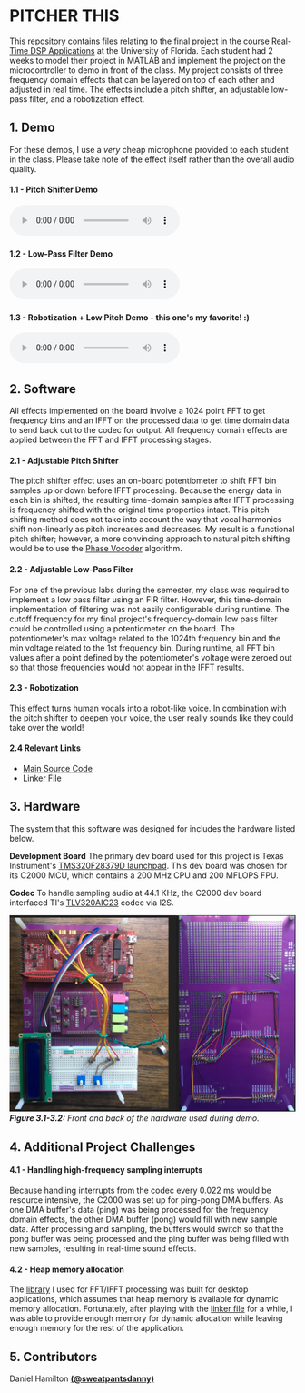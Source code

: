 # PITCHER THIS

This repository contains files relating to the final project in the course [Real-Time DSP Applications](http://www.add.ece.ufl.edu/4511/) at the University of Florida. Each student had 2 weeks to model their project in MATLAB and implement the project on the microcontroller to demo in front of the class. My project consists of three frequency domain effects that can be layered on top of each other and adjusted in real time. The effects include a pitch shifter, an adjustable low-pass filter, and a robotization effect.

## 1. Demo

For these demos, I use a _very_ cheap microphone provided to each student in the class. Please take note of the effect itself rather than the overall audio quality. 

#### 1.1 - Pitch Shifter Demo
<audio controls="controls">
  <source type="audio/wav" src="/demos/Pitch_Shifting.wav"></source>
  <p>Your browser does not support the audio element.</p>
</audio>

#### 1.2 - Low-Pass Filter Demo
<audio controls="controls">
  <source type="audio/wav" src="/demos/Low_Pass_Filter.wav"></source>
  <p>Your browser does not support the audio element.</p>
</audio>

#### 1.3 - Robotization + Low Pitch Demo - this one's my favorite! :)
<audio controls="controls">
  <source type="audio/wav" src="/demos/Robotization_And_Low_Pitch.wav"></source>
  <p>Your browser does not support the audio element.</p>
</audio>

## 2. Software

All effects implemented on the board involve a 1024 point FFT to get frequency bins and an IFFT on the processed data to get time domain data to send back out to the codec for output. All frequency domain effects are applied between the FFT and IFFT processing stages.

#### 2.1 - Adjustable Pitch Shifter 
The pitch shifter effect uses an on-board potentiometer to shift FFT bin samples up or down before IFFT processing. Because the energy data in each bin is shifted, the resulting time-domain samples after IFFT processing is frequency shifted with the original time properties intact. This pitch shifting method does not take into account the way that vocal harmonics shift non-linearly as pitch increases and decreases. My result is a functional pitch shifter; however, a more convincing approach to natural pitch shifting would be to use the [Phase Vocoder](https://en.wikipedia.org/wiki/Phase_vocoder) algorithm. 

#### 2.2 - Adjustable Low-Pass Filter 
For one of the previous labs during the semester, my class was required to implement a low pass filter using an FIR filter. However, this time-domain implementation of filtering was not easily configurable during runtime. The cutoff frequency for my final project's frequency-domain low pass filter could be controlled using a potentiometer on the board. The potentiometer's max voltage related to the 1024th frequency bin and the min voltage related to the 1st frequency bin. During runtime, all FFT bin values after a point defined by the potentiometer's voltage were zeroed out so that those frequencies would not appear in the IFFT results.

#### 2.3 - Robotization
This effect turns human vocals into a robot-like voice. In combination with the pitch shifter to deepen your voice, the user really sounds like they could take over the world! 

#### 2.4 Relevant Links

- [Main Source Code](https://github.com/digitaldanny/PitcherThis/blob/master/c/src/main.c)
- [Linker File](https://github.com/digitaldanny/PitcherThis/blob/master/c/2837xD_RAM_lnk_cpu1.cmd)

## 3. Hardware

The system that this software was designed for includes the hardware listed below.

**Development Board**
The primary dev board used for this project is Texas Instrument's [TMS320F28379D launchpad](https://www.digikey.com/product-detail/en/texas-instruments/LAUNCHXL-F28379D/296-46713-ND/7219341?utm_adgroup=Development%20Boards%2C%20Kits%2C%20Programmers&utm_source=google&utm_medium=cpc&utm_campaign=Shopping_Texas%20Instruments_0296_Co-op&utm_term=&utm_content=Development%20Boards%2C%20Kits%2C%20Programmers&gclid=CjwKCAjwt-L2BRA_EiwAacX32XiNcpFcqaNMtWq84H5sKi_dEZMdtLcYemxadN9nPPvzOA_0ODPVrRoCDdgQAvD_BwE). This dev board was chosen for its C2000 MCU, which contains a 200 MHz CPU and 200 MFLOPS FPU.

**Codec**
To handle sampling audio at 44.1 KHz, the C2000 dev board interfaced TI's [TLV320AIC23](https://www.ti.com/product/TLV320AIC23) codec via I2S.

![Board assembly screenshots go here](./images/hardware.PNG)
***Figure 3.1-3.2:** Front and back of the hardware used during demo.* 

## 4. Additional Project Challenges

#### 4.1 - Handling high-frequency sampling interrupts
Because handling interrupts from the codec every 0.022 ms would be resource intensive, the C2000 was set up for ping-pong DMA buffers. As one DMA buffer's data (ping) was being processed for the frequency domain effects, the other DMA buffer (pong) would fill with new sample data. After processing and sampling, the buffers would switch so that the pong buffer was being processed and the ping buffer was being filled with new samples, resulting in real-time sound effects.

#### 4.2 - Heap memory allocation
The [library]([https://github.com/mborgerding/kissfft](https://github.com/mborgerding/kissfft)) I used for FFT/IFFT processing was built for desktop applications, which assumes that heap memory is available for dynamic memory allocation. Fortunately, after playing with the [linker file](https://github.com/digitaldanny/PitcherThis/blob/master/c/2837xD_RAM_lnk_cpu1.cmd) for a while, I was able to provide enough memory for dynamic allocation while leaving enough memory for the rest of the application. 

## 5. Contributors

Daniel Hamilton [**(@sweatpantsdanny)**](https://github.com/sweatpantsdanny)
